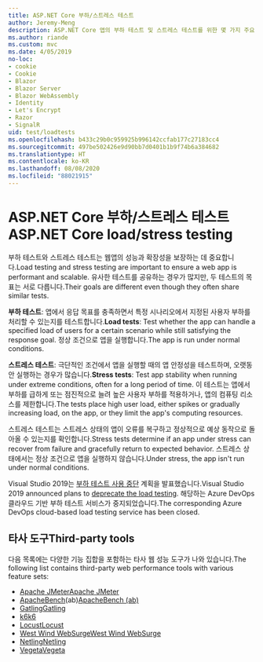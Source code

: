 ```yaml
---
title: ASP.NET Core 부하/스트레스 테스트
author: Jeremy-Meng
description: ASP.NET Core 앱의 부하 테스트 및 스트레스 테스트를 위한 몇 가지 주요 도구와 방법을 알아봅니다.
ms.author: riande
ms.custom: mvc
ms.date: 4/05/2019
no-loc:
- cookie
- Cookie
- Blazor
- Blazor Server
- Blazor WebAssembly
- Identity
- Let's Encrypt
- Razor
- SignalR
uid: test/loadtests
ms.openlocfilehash: b433c29b0c959925b996142ccfab177c27183cc4
ms.sourcegitcommit: 497be502426e9d90bb7d0401b1b9f74b6a384682
ms.translationtype: HT
ms.contentlocale: ko-KR
ms.lasthandoff: 08/08/2020
ms.locfileid: "88021915"
---
```

# <a name="aspnet-core-loadstress-testing"></a><span data-ttu-id="f210f-103">ASP.NET Core 부하/스트레스 테스트</span><span class="sxs-lookup"><span data-stu-id="f210f-103">ASP.NET Core load/stress testing</span></span>

<span data-ttu-id="f210f-104">부하 테스트와 스트레스 테스트는 웹앱의 성능과 확장성을 보장하는 데 중요합니다.</span><span class="sxs-lookup"><span data-stu-id="f210f-104">Load testing and stress testing are important to ensure a web app is performant and scalable.</span></span> <span data-ttu-id="f210f-105">유사한 테스트를 공유하는 경우가 많지만, 두 테스트의 목표는 서로 다릅니다.</span><span class="sxs-lookup"><span data-stu-id="f210f-105">Their goals are different even though they often share similar tests.</span></span>

<span data-ttu-id="f210f-106">**부하 테스트**: 앱에서 응답 목표를 충족하면서 특정 시나리오에서 지정된 사용자 부하를 처리할 수 있는지를 테스트합니다.</span><span class="sxs-lookup"><span data-stu-id="f210f-106">**Load tests**: Test whether the app can handle a specified load of users for a certain scenario while still satisfying the response goal.</span></span> <span data-ttu-id="f210f-107">정상 조건으로 앱을 실행합니다.</span><span class="sxs-lookup"><span data-stu-id="f210f-107">The app is run under normal conditions.</span></span>

<span data-ttu-id="f210f-108">**스트레스 테스트**: 극단적인 조건에서 앱을 실행할 때의 앱 안정성을 테스트하며, 오랫동안 실행하는 경우가 많습니다.</span><span class="sxs-lookup"><span data-stu-id="f210f-108">**Stress tests**: Test app stability when running under extreme conditions, often for a long period of time.</span></span> <span data-ttu-id="f210f-109">이 테스트는 앱에서 부하를 급하게 또는 점진적으로 늘려 높은 사용자 부하를 적용하거나, 앱의 컴퓨팅 리소스를 제한합니다.</span><span class="sxs-lookup"><span data-stu-id="f210f-109">The tests place high user load, either spikes or gradually increasing load, on the app, or they limit the app's computing resources.</span></span>

<span data-ttu-id="f210f-110">스트레스 테스트는 스트레스 상태의 앱이 오류를 복구하고 정상적으로 예상 동작으로 돌아올 수 있는지를 확인합니다.</span><span class="sxs-lookup"><span data-stu-id="f210f-110">Stress tests determine if an app under stress can recover from failure and gracefully return to expected behavior.</span></span> <span data-ttu-id="f210f-111">스트레스 상태에서는 정상 조건으로 앱을 실행하지 않습니다.</span><span class="sxs-lookup"><span data-stu-id="f210f-111">Under stress, the app isn't run under normal conditions.</span></span>

<span data-ttu-id="f210f-112">Visual Studio 2019는 [부하 테스트 사용 중단](https://devblogs.microsoft.com/devops/cloud-based-load-testing-service-eol/) 계획을 발표했습니다.</span><span class="sxs-lookup"><span data-stu-id="f210f-112">Visual Studio 2019 announced plans to [deprecate the load testing](https://devblogs.microsoft.com/devops/cloud-based-load-testing-service-eol/).</span></span> <span data-ttu-id="f210f-113">해당하는 Azure DevOps 클라우드 기반 부하 테스트 서비스가 중지되었습니다.</span><span class="sxs-lookup"><span data-stu-id="f210f-113">The corresponding Azure DevOps cloud-based load testing service has been closed.</span></span>

## <a name="third-party-tools"></a><span data-ttu-id="f210f-114">타사 도구</span><span class="sxs-lookup"><span data-stu-id="f210f-114">Third-party tools</span></span>

<span data-ttu-id="f210f-115">다음 목록에는 다양한 기능 집합을 포함하는 타사 웹 성능 도구가 나와 있습니다.</span><span class="sxs-lookup"><span data-stu-id="f210f-115">The following list contains third-party web performance tools with various feature sets:</span></span>

* [<span data-ttu-id="f210f-116">Apache JMeter</span><span class="sxs-lookup"><span data-stu-id="f210f-116">Apache JMeter</span></span>](https://jmeter.apache.org/)
* <span data-ttu-id="f210f-117">[ApacheBench](https://httpd.apache.org/docs/2.4/programs/ab.html)(ab)</span><span class="sxs-lookup"><span data-stu-id="f210f-117">[ApacheBench (ab)](https://httpd.apache.org/docs/2.4/programs/ab.html)</span></span>
* [<span data-ttu-id="f210f-118">Gatling</span><span class="sxs-lookup"><span data-stu-id="f210f-118">Gatling</span></span>](https://gatling.io/)
* [<span data-ttu-id="f210f-119">k6</span><span class="sxs-lookup"><span data-stu-id="f210f-119">k6</span></span>](https://k6.io)
* [<span data-ttu-id="f210f-120">Locust</span><span class="sxs-lookup"><span data-stu-id="f210f-120">Locust</span></span>](https://locust.io/)
* [<span data-ttu-id="f210f-121">West Wind WebSurge</span><span class="sxs-lookup"><span data-stu-id="f210f-121">West Wind WebSurge</span></span>](https://websurge.west-wind.com/)
* [<span data-ttu-id="f210f-122">Netling</span><span class="sxs-lookup"><span data-stu-id="f210f-122">Netling</span></span>](https://github.com/hallatore/Netling)
* [<span data-ttu-id="f210f-123">Vegeta</span><span class="sxs-lookup"><span data-stu-id="f210f-123">Vegeta</span></span>](https://github.com/tsenart/vegeta)